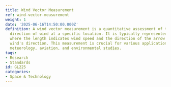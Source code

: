 ```yaml
---
title: Wind Vector Measurement
ref: wind-vector-measurement
weight: 1
date: '2025-06-16T14:50:00.000Z'
definition: A wind vector measurement is a quantitative assessment of the speed and
  direction of wind at a specific location. It is typically represented as an arrow,
  where the length indicates wind speed and the direction of the arrow indicates the
  wind's direction. This measurement is crucial for various applications, including
  meteorology, aviation, and environmental studies.
tags:
- Research
- Standards
id: GL225
categories:
- Space & Technology
---
```


